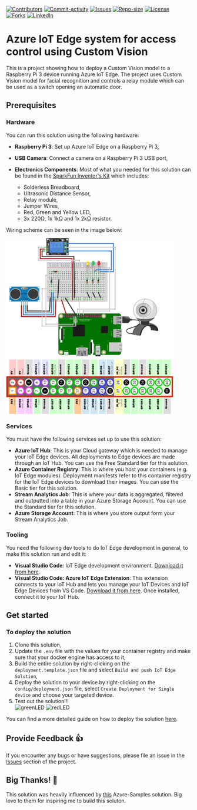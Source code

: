 [![Contributors][contributors-shield]][contributors-url]
[![Commit-activity][commit-activity-shield]][commit-activity-url]
[![Issues][issues-shield]][issues-url]
[![Repo-size][repo-size-shield]][repo-size-url]
[![License][license-shield]][license-url]  
[![Forks][forks-shield]][forks-url]
[![LinkedIn][linkedin-shield]][linkedin-url]

# Azure IoT Edge system for access control using Custom Vision

This is a project showing how to deploy a Custom Vision model to a Raspberry Pi 3 device running Azure IoT Edge. The project uses Custom Vision model for facial recognition and controls a relay module which can be used as a switch opening an automatic door.

## Prerequisites

### Hardware
You can run this solution using the following hardware:

- **Raspberry Pi 3**: Set up Azure IoT Edge on a Raspberry Pi 3,

- **USB Camera**: Connect a camera on a Raspberry Pi 3 USB port,

- **Electronics Components**: Most of what you needed for this solution can be found in the [SparkFun Inventor's Kit](https://www.sparkfun.com/products/15267) which includes:
  * Solderless Breadboard,
  * Ultrasonic Distance Sensor,
  * Relay module,
  * Jumper Wires,
  * Red, Green and Yellow LED,
  * 3x 220Ω, 1x 1kΩ and 1x 2kΩ resistor.

Wiring scheme can be seen in the image below:  

<img src="https://github.com/StokicDusan/IoT-Sistem-Za-Kontrolu-Ulaza/blob/master/assets/sema_bb3_bb2.png" alt="scheme" align="center" width="90%" height="auto" />
<br/>

### Services
You must have the following services set up to use this solution:
- **Azure IoT Hub**: This is your Cloud gateway which is needed to manage your IoT Edge devices. All deployments to Edge devices are made through an IoT Hub. You can use the Free Standard tier for this solution.
- **Azure Container Registry**: This is where you host your containers (e.g. IoT Edge modules). Deployment manifests refer to this container registry for the IoT Edge devices to download their images. You can use the Basic tier for this solution.
- **Stream Analytics Job**: This is where your data is aggregated, filtered and outputted into a table in your Azure Storage Account. You can use the Standard tier for this solution.
- **Azure Storage Account**: This is where you store output form your Stream Analytics Job.

### Tooling
You need the following dev tools to do IoT Edge development in general, to make this solution run and edit it:
- **Visual Studio Code**: IoT Edge development environment. [Download it from here](https://code.visualstudio.com/).
- **Visual Studio Code: Azure IoT Edge Extension**: This extension connects to your IoT Hub and lets you manage your IoT Devices and IoT Edge Devices from VS Code. [Download it from here](https://marketplace.visualstudio.com/items?itemName=vsciot-vscode.azure-iot-edge). Once installed, connect it to your IoT Hub.

## Get started
### To deploy the solution
1. Clone this solution,
2. Update the `.env` file with the values for your container registry and make sure that your docker engine has access to it,
3. Build the entire solution by right-clicking on the `deployment.template.json` file and select `Build and push IoT Edge Solution`,
4. Deploy the solution to your device by right-clicking on the `config/deployment.json` file, select `Create Deployment for Single device` and choose your targeted device.
5. Test out the solution!!!  
![greenLED](https://giphy.com/gifs/led-iot-raspberry-pi-3-F6fwrkMoHZD1MUaINe) ![redLED](https://giphy.com/gifs/electronics-iot-raspberry-pi-3-rZxUgucFatEhH0cOLx)

You can find a more detailed guide on how to deploy the solution [here](https://github.com/StokicDusan/IoT-Sistem-Za-Kontrolu-Ulaza/tree/master/guide).

## Provide Feedback 👍

If you encounter any bugs or have suggestions, please file an issue in the
[Issues][issues-url]
section of the project.

## Big Thanks! 🚀
This solution was heavily influenced by [this](https://github.com/Azure-Samples/Custom-vision-service-iot-edge-raspberry-pi) Azure-Samples solution. Big love to them for inspiring me to build this soluton.

[contributors-shield]: https://img.shields.io/github/contributors/StokicDusan/IoT-Sistem-Za-Kontrolu-Ulaza
[contributors-url]: https://github.com/StokicDusan/IoT-Sistem-Za-Kontrolu-Ulaza/graphs/contributors
[forks-shield]: https://img.shields.io/github/forks/StokicDusan/IoT-Sistem-Za-Kontrolu-Ulaza?style=social
[forks-url]: https://github.com/StokicDusan/IoT-Sistem-Za-Kontrolu-Ulaza/network/members
[issues-shield]: https://img.shields.io/github/issues/StokicDusan/IoT-Sistem-Za-Kontrolu-Ulaza
[issues-url]: https://github.com/StokicDusan/IoT-Sistem-Za-Kontrolu-Ulaza/issues
[commit-activity-shield]: https://img.shields.io/github/last-commit/StokicDusan/IoT-Sistem-Za-Kontrolu-Ulaza
[commit-activity-url]: https://github.com/StokicDusan/IoT-Sistem-Za-Kontrolu-Ulaza/graphs/commit-activity
[license-url]: https://github.com/StokicDusan/IoT-Sistem-Za-Kontrolu-Ulaza/blob/master/LICENSE
[license-shield]: https://img.shields.io/github/license/StokicDusan/IoT-Sistem-Za-Kontrolu-Ulaza
[repo-size-shield]: https://img.shields.io/github/repo-size/StokicDusan/IoT-Sistem-Za-Kontrolu-Ulaza
[repo-size-url]: https://img.shields.io/github/repo-size/StokicDusan/IoT-Sistem-Za-Kontrolu-Ulaza
[linkedin-shield]: https://img.shields.io/badge/LinkedIn-0077B5?style=plastice&logo=linkedin&logoColor=white
[linkedin-url]: https://linkedin.com/in/stokicdusan
